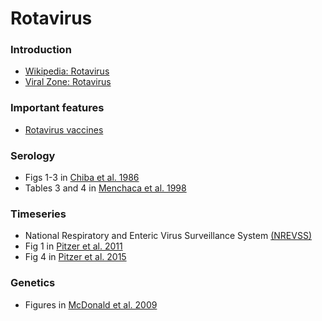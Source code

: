 # Rotavirus

### Introduction

* [Wikipedia: Rotavirus](https://en.wikipedia.org/wiki/Rotavirus)
* [Viral Zone: Rotavirus](http://viralzone.expasy.org/all_by_species/107.html)


### Important features

* [Rotavirus vaccines](http://www.cdc.gov/vaccines/pubs/surv-manual/chpt13-rotavirus.html) 

### Serology

* Figs 1-3 in [Chiba et al. 1986](chiba-rotavirus-serology.pdf)
* Tables 3 and 4 in [Menchaca et al. 1998](http://cvi.asm.org/content/5/3/328.long)

### Timeseries

* National Respiratory and Enteric Virus Surveillance System [(NREVSS)](https://www.cdc.gov/surveillance/nrevss/rotavirus/index.html)
* Fig 1 in [Pitzer et al. 2011](http://www.pnas.org/content/108/48/19353.full)
* Fig 4 in [Pitzer et al. 2015](http://www.nature.com/articles/srep18585)


### Genetics 

* Figures in [McDonald et al. 2009](http://journals.plos.org/plospathogens/article?id=10.1371%2Fjournal.ppat.1000634)

